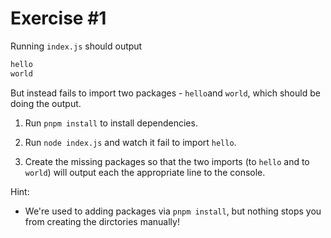 # Exercise #1

Running `index.js` should output

```txt
hello
world
```

But instead fails to import two packages - `hello`and `world`, which should be doing the output.

1. Run `pnpm install` to install dependencies.

1. Run `node index.js` and watch it fail to import `hello`.

1. Create the missing packages so that the two imports (to `hello` and to `world`) will output each the appropriate
   line to the console.

Hint:

- We're used to adding packages via `pnpm install`, but nothing stops you from creating the dirctories manually!
